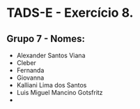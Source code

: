 # TADS-E - Exercício 8.

## Grupo 7 - Nomes:

+ Alexander Santos Viana
+ Cleber 
+ Fernanda 
+ Giovanna 
+ Kalliani Lima dos Santos
+ Luis Miguel Mancino Gotsfritz
+ 
